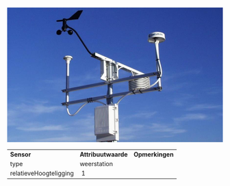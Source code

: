 ![](media/83349669c128b2d8d79b497ef89b097c32e09618.jpg)

|                        |                     |                 |
|------------------------|---------------------|-----------------|
| **Sensor**             | **Attribuutwaarde** | **Opmerkingen** |
| type                   | weerstation         |                 |
| relatieveHoogteligging |  1                  |                 |
